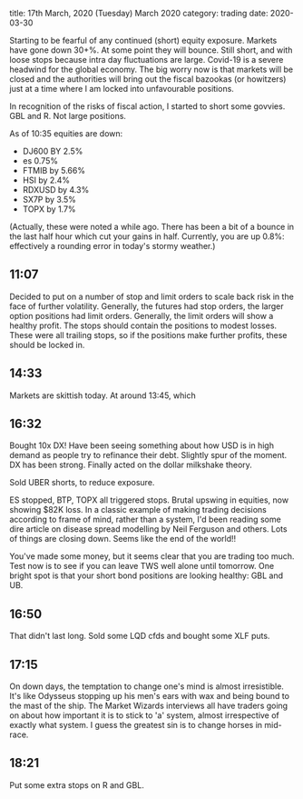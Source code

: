 title:  17th March, 2020 \(Tuesday\) March 2020
category: trading
date: 2020-03-30

Starting to be fearful of any continued \(short\) equity exposure. Markets have gone down 30+%. At some point they will bounce. Still short, and with loose stops because intra day fluctuations are large. Covid-19 is a severe headwind for the global economy. The big worry now is that markets will be closed and the authorities will bring out the fiscal bazookas \(or howitzers\) just at a time where I am locked into unfavourable positions.

In recognition of the risks of fiscal action, I started to short some govvies. GBL and R. Not large positions.

As of 10:35 equities are down:

* DJ600 BY 2.5%
* es 0.75%
* FTMIB by 5.66%
* HSI by 2.4%
* RDXUSD by 4.3%
* SX7P by 3.5%
* TOPX by 1.7%

\(Actually, these were noted a while ago. There has been a bit of a bounce in the last half hour which cut your gains in half. Currently, you are up 0.8%: effectively a rounding error in today's stormy weather.\)

## 11:07

Decided to put on a number of stop and limit orders to scale back risk in the face of further volatility. Generally, the futures had stop orders, the larger option positions had limit orders. Generally, the limit orders will show a healthy profit. The stops should contain the positions to modest losses. These were all trailing stops, so if the positions make further profits, these should be locked in.

## 14:33

Markets are skittish today. At around 13:45, which

## 16:32

Bought 10x DX! Have been seeing something about how USD is in high demand as people try to refinance their debt. Slightly spur of the moment. DX has been strong. Finally acted on the dollar milkshake theory.

Sold UBER shorts, to reduce exposure.

ES stopped, BTP, TOPX all triggered stops. Brutal upswing in equities, now showing $82K loss. In a classic example of making trading decisions according to frame of mind, rather than a system, I'd been reading some dire article on disease spread modelling by Neil Ferguson and others. Lots of things are closing down. Seems like the end of the world!!

You've made some money, but it seems clear that you are trading too much. Test now is to see if you can leave TWS well alone until tomorrow. One bright spot is that your short bond positions are looking healthy: GBL and UB.

## 16:50

That didn't last long. Sold some LQD cfds and bought some XLF puts.

## 17:15

On down days, the temptation to change one's mind is almost irresistible. It's like Odysseus stopping up his men's ears with wax and being bound to the mast of the ship. The Market Wizards interviews all have traders going on about how important it is to stick to 'a' system, almost irrespective of exactly what system. I guess the greatest sin is to change horses in mid-race.

## 18:21

Put some extra stops on R and GBL.

